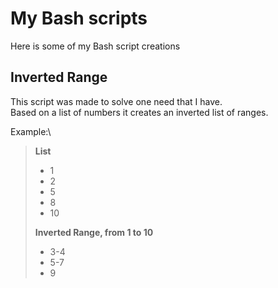 # My Bash scripts
Here is some of my Bash script creations

## Inverted Range
This script was made to solve one need that I have.\
Based on a list of numbers it creates an inverted list of ranges.

Example:\

>**List**
>- 1
>- 2
>- 5
>- 8
>- 10
>
>**Inverted Range, from 1 to 10**
>- 3-4
>- 5-7
>- 9
